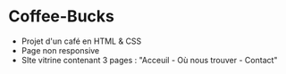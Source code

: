 # Coffee-Bucks
- Projet d'un café en HTML & CSS
- Page non responsive
- SIte vitrine contenant 3 pages : "Acceuil - Où nous trouver - Contact"
